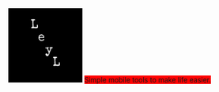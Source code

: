 <img src="https://raw.githubusercontent.com/Leylapps/leylapps.github.io/main/LeylappsLogo.png" alt="Leylapps Logo" width="150" height="150"/> 
<span style="background-color:red;">Simple mobile tools to make life easier.</span>

